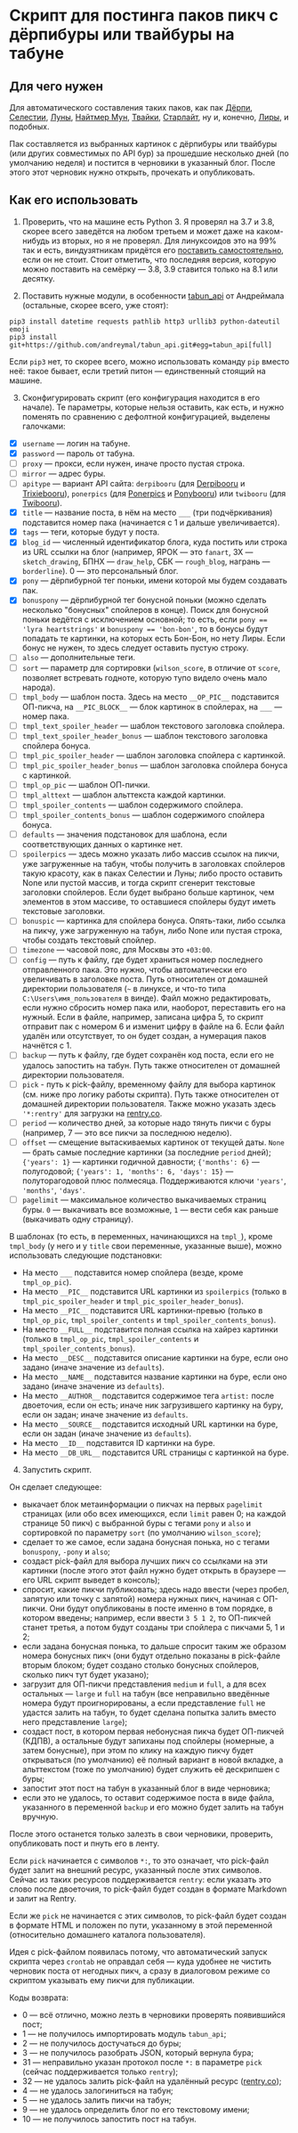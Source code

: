 # Скрипт для постинга паков пикч с дёрпибуры или твайбуры на табуне

## Для чего нужен

Для автоматического составления таких паков, как пак [Дёрпи](https://tabun.everypony.ru/blog/I_love_Derpy/197952.html), [Селестии](https://tabun.everypony.ru/blog/Order_of_Celestia/197945.html), [Луны](https://tabun.everypony.ru/blog/Order_of_Luna/197980.html), [Найтмер Мун](https://tabun.everypony.ru/blog/vyxefcetrg787cowg/197829.html), [Твайки](https://tabun.everypony.ru/blog/Twilight/197978.html), [Старлайт](https://tabun.everypony.ru/blog/equalitychurch/197920.html), ну и, конечно, [Лиры](https://tabun.everypony.ru/blog/Heartstrings/198080.html), и подобных.

Пак составляется из выбранных картинок с дёрпибуры или твайбуры (или других совместимых по API бур) за прошедшие несколько дней (по умолчанию неделя) и постится в черновики в указанный блог. После этого этот черновик нужно открыть, прочекать и опубликовать.

## Как его использовать

1. Проверить, что на машине есть Python 3. Я проверял на 3.7 и 3.8, скорее всего заведётся на любом третьем и может даже на каком-нибудь из вторых, но я не проверял. Для линуксоидов это на 99% так и есть, виндузятникам придётся его [поставить самостоятельно](https://www.python.org/downloads/), если он не стоит. Стоит отметить, что последняя версия, которую можно поставить на семёрку — 3.8, 3.9 ставится только на 8.1 или десятку.

2. Поставить нужные модули, в особенности [tabun_api](https://andreymal.org/tabun/api_doc/main.html) от Андреймала (остальные, скорее всего, уже стоят):
```
pip3 install datetime requests pathlib http3 urllib3 python-dateutil emoji
pip3 install git+https://github.com/andreymal/tabun_api.git#egg=tabun_api[full]
```
Если `pip3` нет, то скорее всего, можно использовать команду `pip` вместо неё: такое бывает, если третий питон — единственный стоящий на машине.

3. Сконфигурировать скрипт (его конфигурация находится в его начале). Те параметры, которые нельзя оставить, как есть, и нужно поменять по сравнению с дефолтной конфигурацией, выделены галочками:

* [x] `username` — логин на табуне.
* [x] `password` — пароль от табуна.
* [ ] `proxy` — прокси, если нужен, иначе просто пустая строка.
* [ ] `mirror` — адрес буры.
* [ ] `apitype` — вариант API сайта: `derpibooru` (для [Derpibooru](https://www.derpibooru.org) и [Trixiebooru](https://www.trixiebooru.org)), `ponerpics` (для [Ponerpics](https://www.ponerpics.org) и [Ponybooru](https://www.ponybooru.org)) или `twibooru` (для [Twibooru](https://www.twibooru.org)).
* [x] `title` — название поста, в нём на место `___` (три подчёркивания) подставится номер пака (начинается с 1 и дальше увеличивается).
* [x] `tags` — теги, которые будут у поста.
* [x] `blog_id` — численный идентификатор блога, куда постить или строка из URL ссылки на блог (например, ЯРОК — это `fanart`, ЗХ — `sketch_drawing`, БПНХ — `draw_help`, СБК — `rough_blog`, награнь — `borderline`). 0 — это персональный блог.
* [x] `pony` — дёрпибурной тег поньки, имени которой мы будем создавать пак.
* [x] `bonuspony` — дёрпибурной тег бонусной поньки (можно сделать несколько "бонусных" спойлеров в конце). Поиск для бонусной поньки ведётся с исключением основной; то есть, если `pony == 'lyra heartstrings'` и `bonuspony == 'bon-bon'`, то в бонусы будут попадать те картинки, на которых есть Бон-Бон, но нету Лиры. Если бонус не нужен, то здесь следует оставить пустую строку.
* [ ] `also` — дополнительные теги.
* [ ] `sort` — параметр для сортировки (`wilson_score`, в отличие от `score`, позволяет встревать годноте, которую тупо видело очень мало народа).
* [ ] `tmpl_body` — шаблон поста. Здесь на место `__OP_PIC__` подставится ОП-пикча, на `__PIC_BLOCK__` — блок картинок в спойлерах, на `___` — номер пака.
* [ ] `tmpl_text_spoiler_header` — шаблон текстового заголовка спойлера.
* [ ] `tmpl_text_spoiler_header_bonus` — шаблон текстового заголовка спойлера бонуса.
* [ ] `tmpl_pic_spoiler_header` — шаблон заголовка спойлера с картинкой.
* [ ] `tmpl_pic_spoiler_header_bonus` — шаблон заголовка спойлера бонуса с картинкой.
* [ ] `tmpl_op_pic` — шаблон ОП-пички.
* [ ] `tmpl_alttext` — шаблон альттекста каждой картинки.
* [ ] `tmpl_spoiler_contents` — шаблон содержимого спойлера.
* [ ] `tmpl_spoiler_contents_bonus` — шаблон содержимого спойлера бонуса.
* [ ] `defaults` — значения подстановок для шаблона, если соответствующих данных о картинке нет.
* [ ] `spoilerpics` — здесь можно указать либо массив ссылок на пикчи, уже загруженные на табун, чтобы получить в заголовках спойлеров такую красоту, как в паках Селестии и Луны; либо просто оставить None или пустой массив, и тогда скрипт сгенерит текстовые заголовки спойлеров. Если будет выбрано больше картинок, чем элементов в этом массиве, то оставшиеся спойлеры будут иметь текстовые заголовки.
* [ ] `bonuspic` — картинка для спойлера бонуса. Опять-таки, либо ссылка на пикчу, уже загруженную на табун, либо None или пустая строка, чтобы создать текстовый спойлер.
* [ ] `timezone` — часовой пояс, для Москвы это `+03:00`.
* [ ] `config` — путь к файлу, где будет храниться номер последнего отправленного пака. Это нужно, чтобы автоматически его увеличивать в заголовке поста. Путь относителен от домашней директории пользователя (`~` в линуксе, и что-то типа `C:\Users\имя_пользователя` в винде). Файл можно редактировать, если нужно сбросить номер пака или, наоборот, переставить его на нужный. Если в файле, например, записана цифра 5, то скрипт отправит пак с номером 6 и изменит цифру в файле на 6. Если файл удалён или отсутствует, то он будет создан, а нумерация паков начнётся с 1.
* [ ] `backup` — путь к файлу, где будет сохранён код поста, если его не удалось запостить на табун. Путь также относителен от домашней директории пользователя.
* [ ] `pick` - путь к pick-файлу, временному файлу для выбора картинок (см. ниже про логику работы скрипта). Путь также относителен от домашней директории пользователя. Также можно указать здесь `'*:rentry'` для загрузки на [rentry.co](https://rentry.co).
* [ ] `period` — количество дней, за которые надо тянуть пикчи с буры (например, 7 — это все пикчи за последнюю неделю).
* [ ] `offset` — смещение вытаскиваемых картинок от текущей даты. `None` — брать самые последние картинки (за последние `period` дней); `{'years': 1}` — картинки годичной давности; `{'months': 6}` — полугодовой; `{'years': 1, 'months': 6, 'days': 15}` — полуторагодовой плюс полмесяца. Поддерживаются ключи `'years'`, `'months'`, `'days'`.
* [ ] `pagelimit` — максимальное количество выкачиваемых страниц буры. `0` — выкачивать все возможные, `1` — вести себя как раньше (выкачивать одну страницу).

В шаблонах (то есть, в переменных, начинающихся на `tmpl_`), кроме `tmpl_body` (у него и у `title` свои переменные, указанные выше), можно использовать следующие подстановки:

* На место `___` подставится номер спойлера (везде, кроме `tmpl_op_pic`).
* На место `__PIC__` подставится URL картинки из `spoilerpics` (только в `tmpl_pic_spoiler_header` и `tmpl_pic_spoiler_header_bonus`).
* На место `__PIC__` подставится URL картинки-превью (только в `tmpl_op_pic`, `tmpl_spoiler_contents` и `tmpl_spoiler_contents_bonus`).
* На место `__FULL__` подставится полная ссылка на хайрез картинки (только в `tmpl_op_pic`, `tmpl_spoiler_contents` и `tmpl_spoiler_contents_bonus`).
* На место `__DESC__` подставится описание картинки на буре, если оно задано (иначе значение из `defaults`).
* На место `__NAME__` подставится название картинки на буре, если оно задано (иначе значение из `defaults`).
* На место `__AUTHOR__` подставится содержимое тега `artist:` после двоеточия, если он есть; иначе ник загрузившего картинку на буру, если он задан; иначе значение из `defaults`.
* На место `__SOURCE__` подставится исходный URL картинки на буре, если он задан (иначе значение из `defaults`).
* На место `__ID__` подставится ID картинки на буре.
* На место `__DB_URL__` подставится URL страницы с картинкой на буре.

4. Запустить скрипт.

Он сделает следующее:

* выкачает блок метаинформации о пикчах на первых `pagelimit` страницах (или обо всех имеющихся, если `limit` равен 0; на каждой странице 50 пикч) с выбранной буры с тегами `pony` и `also` и сортировкой по параметру `sort` (по умолчанию `wilson_score`);
* сделает то же самое, если задана бонусная понька, но с тегами `bonuspony`, `-pony` и `also`;
* создаст pick-файл для выбора лучших пикч со ссылками на эти картинки (после этого этот файл нужно будет открыть в браузере — его URL скрипт выведет в консоль);
* спросит, какие пикчи публиковать; здесь надо ввести (через пробел, запятую или точку с запятой) номера нужных пикч, начиная с ОП-пикчи. Они будут опубликованы в посте именно в том порядке, в котором введены; например, если ввести `3 5 1 2`, то ОП-пикчей станет третья, а потом будут созданы три спойлера с пикчами 5, 1 и 2;
* если задана бонусная понька, то дальше спросит таким же образом номера бонусных пикч (они будут отдельно показаны в pick-файле вторым блоком; будет создано столько бонусных спойлеров, сколько пикч тут будет указано);
* загрузит для ОП-пикчи представления `medium` и `full`, а для всех остальных — `large` и `full` на табун (все неправильно введённые номера будут проигнорированы, а если представление `full` не удастся залить на табун, то будет сделана попытка залить вместо него представление `large`);
* создаст пост, в котором первая небонусная пикча будет ОП-пикчей (КДПВ), а остальные будут запиханы под спойлеры (номерные, а затем бонусные), при этом по клику на каждую пикчу будет открываться (по умолчанию) её полный вариант в новой вкладке, а альттекстом (тоже по умолчанию) будет служить её дескрипшен с буры;
* запостит этот пост на табун в указанный блог в виде черновика;
* если это не удалось, то оставит содержимое поста в виде файла, указанного в переменной `backup` и его можно будет залить на табун вручную.

После этого останется только залезть в свои черновики, проверить, опубликовать пост и пнуть его в ленту.

Если `pick` начинается с символов `*:`, то это означает, что pick-файл будет залит на внешний ресурс, указанный после этих символов. Сейчас из таких ресурсов поддерживается `rentry`: если указать это слово после двоеточия, то pick-файл будет создан в формате Markdown и залит на Rentry.

Если же `pick` не начинается с этих символов, то pick-файл будет создан в формате HTML и положен по пути, указанному в этой переменной (относительно домашнего каталога пользователя).

Идея с pick-файлом появилась потому, что автоматический запуск скрипта через `crontab` не оправдал себя — куда удобнее не чистить черновик поста от негодных пикч, а сразу в диалоговом режиме со скриптом указывать ему пикчи для публикации.

Коды возврата:
* 0  — всё отлично, можно лезть в черновики проверять появившийся пост;
* 1  — не получилось импортировать модуль `tabun_api`;
* 2  — не получилось достучаться до буры;
* 3  — не получилось разобрать JSON, который вернула бура;
* 31 — неправильно указан протокол после `*:` в параметре `pick` (сейчас поддерживается только `rentry`);
* 32 — не удалось залить pick-файл на удалённый ресурс ([rentry.co](https://rentry.co));
* 4  — не удалось залогиниться на табун;
* 5  — не удалось залить пикчи на табун;
* 9  — не удалось определить блог по его текстовому имени;
* 10 — не получилось запостить пост на табун.

